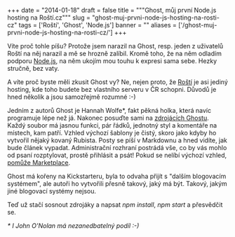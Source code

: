 
+++
date = "2014-01-18"
draft = false
title = """Ghost, můj první Node.js hosting na Roští.cz"""
slug = "ghost-muj-prvni-node-js-hosting-na-rosti-cz"
tags = ['Roští', 'Ghost', 'Node.js']
banner = ""
aliases = ['/ghost-muj-prvni-node-js-hosting-na-rosti-cz/']
+++

Víte proč tohle píšu? Protože jsem narazil na Ghost, resp. jeden z uživatelů Roští na něj narazil a mě se hrozně zalíbil. Kromě toho, že na něm odladím podporu [Node.js](nodejs.org), na něm ukojím mou touhu k expresi sama sebe. Hezky stručně, bez vaty.

A víte proč byste měli zkusit Ghost vy? Ne, nejen proto, že [Roští](http://rosti.cz) je asi jediný hosting, kde toho budete bez vlastního serveru v ČR schopni. Důvodů je hned několik a jsou samozřejmě rozumné :-)

Jedním z autorů Ghost je Hannah Wolfe*, fakt pěkná holka, která navíc programuje lépe než já. Nakonec posuďte sami na [zdrojácích Ghostu](https://github.com/TryGhost/Ghost). Každý soubor má jasnou funkci, pár řádků, jednotný styl a komentáře na místech, kam patří. Vzhled výchozí šablony je čistý, skoro jako kdyby ho vytvořil nějaký kovaný Rubista. Posty se píší v Markdownu a hned vidíte, jak bude článek vypadat. Administrační rozhraní postrádá vše, co by vás mohlo od psaní rozptylovat, prostě přihlásit a psát! Pokud se nelíbí výchozí vzhled, [pomůže Marketplace](http://marketplace.ghost.org/).

Ghost má kořeny na Kickstarteru, byla to odvaha přijít s "dalším blogovacím systémem", ale autoři ho vytvořili přesně takový, jaký má být. Takový, jakým jiné blogovací systémy nejsou.

Teď už stačí sosnout zdrojáky a napsat *npm install*, *npm start* a přesvědčit se.

*\* I John O'Nolan má nezanedbatelný podíl :-)*


